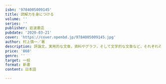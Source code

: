 ```yaml
---
isbn: '9784005009145'
title: 読解力を身につける
volume: ''
series: ''
publisher: 岩波書店
pubdate: '2020-03-21'
cover: 'https://cover.openbd.jp/9784005009145.jpg'
author: 村上慎一／著
description: 評論文，実用的な文章，資料やグラフ，そして文学的な文章など，それぞれの文章の読み方を丁寧に解説します．
price: '860'
genre: ''
target: 一般
format: 新書
content: 日本語

---
```

